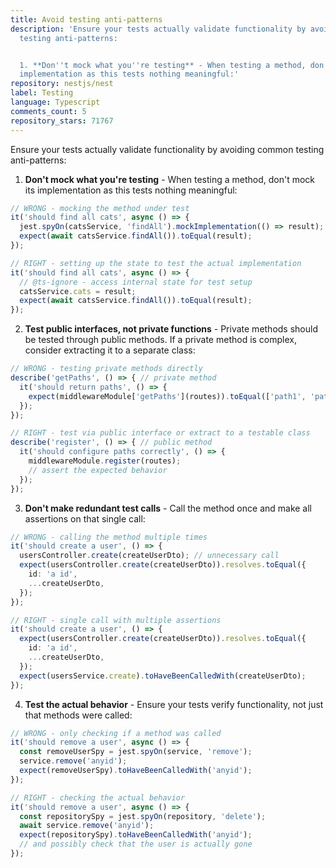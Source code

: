 ```yaml
---
title: Avoid testing anti-patterns
description: 'Ensure your tests actually validate functionality by avoiding common
  testing anti-patterns:


  1. **Don''t mock what you''re testing** - When testing a method, don''t mock its
  implementation as this tests nothing meaningful:'
repository: nestjs/nest
label: Testing
language: Typescript
comments_count: 5
repository_stars: 71767
---
```


Ensure your tests actually validate functionality by avoiding common testing anti-patterns:

1. **Don't mock what you're testing** - When testing a method, don't mock its implementation as this tests nothing meaningful:

```typescript
// WRONG - mocking the method under test
it('should find all cats', async () => {
  jest.spyOn(catsService, 'findAll').mockImplementation(() => result);
  expect(await catsService.findAll()).toEqual(result);
});

// RIGHT - setting up the state to test the actual implementation
it('should find all cats', async () => {
  // @ts-ignore - access internal state for test setup
  catsService.cats = result;
  expect(await catsService.findAll()).toEqual(result);
});
```

2. **Test public interfaces, not private functions** - Private methods should be tested through public methods. If a private method is complex, consider extracting it to a separate class:

```typescript
// WRONG - testing private methods directly
describe('getPaths', () => { // private method
  it('should return paths', () => {
    expect(middlewareModule['getPaths'](routes)).toEqual(['path1', 'path2']);
  });
});

// RIGHT - test via public interface or extract to a testable class
describe('register', () => { // public method
  it('should configure paths correctly', () => {
    middlewareModule.register(routes);
    // assert the expected behavior
  });
});
```

3. **Don't make redundant test calls** - Call the method once and make all assertions on that single call:

```typescript
// WRONG - calling the method multiple times
it('should create a user', () => {
  usersController.create(createUserDto); // unnecessary call
  expect(usersController.create(createUserDto)).resolves.toEqual({
    id: 'a id',
    ...createUserDto,
  });
});

// RIGHT - single call with multiple assertions
it('should create a user', () => {
  expect(usersController.create(createUserDto)).resolves.toEqual({
    id: 'a id',
    ...createUserDto,
  });
  expect(usersService.create).toHaveBeenCalledWith(createUserDto);
});
```

4. **Test the actual behavior** - Ensure your tests verify functionality, not just that methods were called:

```typescript
// WRONG - only checking if a method was called
it('should remove a user', async () => {
  const removeUserSpy = jest.spyOn(service, 'remove');
  service.remove('anyid');
  expect(removeUserSpy).toHaveBeenCalledWith('anyid');
});

// RIGHT - checking the actual behavior
it('should remove a user', async () => {
  const repositorySpy = jest.spyOn(repository, 'delete');
  await service.remove('anyid');
  expect(repositorySpy).toHaveBeenCalledWith('anyid');
  // and possibly check that the user is actually gone
});